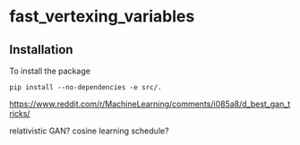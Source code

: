 # fast_vertexing_variables

## Installation

To install the package
```
pip install --no-dependencies -e src/.
```


https://www.reddit.com/r/MachineLearning/comments/i085a8/d_best_gan_tricks/

relativistic GAN?
cosine learning schedule?
